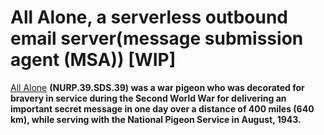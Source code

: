 # All Alone, a serverless outbound email server(message submission agent (MSA)) [WIP]

[All Alone](<https://en.wikipedia.org/wiki/All_Alone_(pigeon)>) **(NURP.39.SDS.39) was a war pigeon who was decorated for bravery in service during the Second World War for delivering an important secret message in one day over a distance of 400 miles (640 km), while serving with the National Pigeon Service in August, 1943.**
